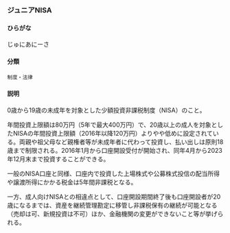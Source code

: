 <div style="display:none;">

## [あ行](securities-terms?id=あ行)
## [か行](securities-terms?id=か行)
## [さ行](securities-terms?id=さ行)

</div>

### ジュニアNISA

#### ひらがな

じゅにあにーさ

#### 分類

`制度・法律`

#### 説明

0歳から19歳の未成年を対象とした少額投資非課税制度（NISA）のこと。
 
年間投資上限額は80万円（5年で最大400万円）で、20歳以上の成人を対象としたNISAの年間投資上限額（2016年以降120万円）よりやや低めに設定されている。両親や祖父母など親権者等が未成年者に代わって投資し、払い出しは原則18歳まで制限される。2016年1月から口座開設受付が開始され、同年4月から2023年12月末まで投資することができる。
 
一般のNISA口座と同様、口座内で投資した上場株式や公募株式投信の配当所得や譲渡所得にかかる税金は5年間非課税となる。
 
一方、成人向けNISAとの相違点として、口座開設期間終了後も口座開設者が20歳になるまでは、資産を継続管理勘定に移管し非課税保有の継続が可能となる（売却は可、新規投資は不可）ほか、金融機関の変更ができないこと等が挙げられる。

<div style="display:none;">

## [た行](securities-terms?id=た行)
## [な行](securities-terms?id=な行)
## [は行](securities-terms?id=は行)
## [ま行](securities-terms?id=ま行)
## [や行](securities-terms?id=や行)
## [ら行](securities-terms?id=ら行)
## [わ行](securities-terms?id=わ行)
## [英数字・記号](securities-terms?id=英数字・記号)

</div>

